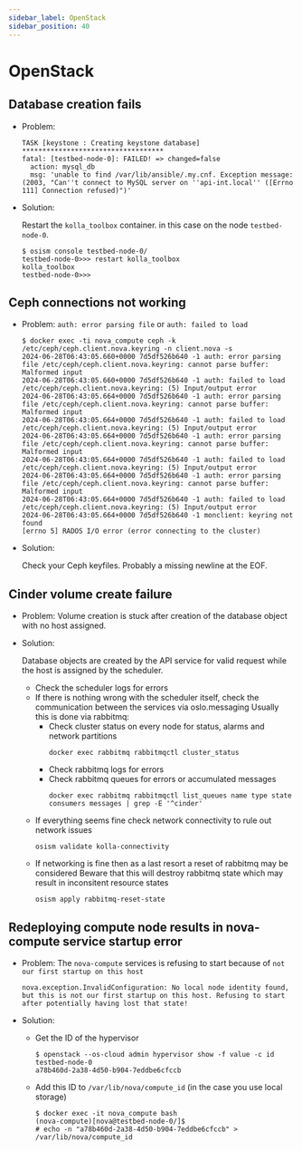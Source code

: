 ```yaml
---
sidebar_label: OpenStack
sidebar_position: 40
---
```


# OpenStack

## Database creation fails

* Problem:

  ```
  TASK [keystone : Creating keystone database] ***********************************
  fatal: [testbed-node-0]: FAILED! => changed=false
    action: mysql_db
    msg: 'unable to find /var/lib/ansible/.my.cnf. Exception message: (2003, "Can''t connect to MySQL server on ''api-int.local'' ([Errno 111] Connection refused)")'
  ```

* Solution:

  Restart the `kolla_toolbox` container. in this case on the node `testbed-node-0`.

  ```
  $ osism console testbed-node-0/
  testbed-node-0>>> restart kolla_toolbox
  kolla_toolbox
  testbed-node-0>>>
  ```

## Ceph connections not working

* Problem: `auth: error parsing file` or `auth: failed to load`

  ```
  $ docker exec -ti nova_compute ceph -k /etc/ceph/ceph.client.nova.keyring -n client.nova -s
  2024-06-28T06:43:05.660+0000 7d5df526b640 -1 auth: error parsing file /etc/ceph/ceph.client.nova.keyring: cannot parse buffer: Malformed input
  2024-06-28T06:43:05.660+0000 7d5df526b640 -1 auth: failed to load /etc/ceph/ceph.client.nova.keyring: (5) Input/output error
  2024-06-28T06:43:05.664+0000 7d5df526b640 -1 auth: error parsing file /etc/ceph/ceph.client.nova.keyring: cannot parse buffer: Malformed input
  2024-06-28T06:43:05.664+0000 7d5df526b640 -1 auth: failed to load /etc/ceph/ceph.client.nova.keyring: (5) Input/output error
  2024-06-28T06:43:05.664+0000 7d5df526b640 -1 auth: error parsing file /etc/ceph/ceph.client.nova.keyring: cannot parse buffer: Malformed input
  2024-06-28T06:43:05.664+0000 7d5df526b640 -1 auth: failed to load /etc/ceph/ceph.client.nova.keyring: (5) Input/output error
  2024-06-28T06:43:05.664+0000 7d5df526b640 -1 auth: error parsing file /etc/ceph/ceph.client.nova.keyring: cannot parse buffer: Malformed input
  2024-06-28T06:43:05.664+0000 7d5df526b640 -1 auth: failed to load /etc/ceph/ceph.client.nova.keyring: (5) Input/output error
  2024-06-28T06:43:05.664+0000 7d5df526b640 -1 monclient: keyring not found
  [errno 5] RADOS I/O error (error connecting to the cluster)
  ```

* Solution:

  Check your Ceph keyfiles. Probably a missing newline at the EOF.

## Cinder volume create failure

* Problem: Volume creation is stuck after creation of the database object with no host assigned.

* Solution:

  Database objects are created by the API service for valid request while the host is assigned by the scheduler.

  * Check the scheduler logs for errors
  * If there is nothing wrong with the scheduler itself, check the communication between the services via oslo.messaging
    Usually this is done via rabbitmq:
    * Check cluster status on every node for status, alarms and network partitions
      ```
      docker exec rabbitmq rabbitmqctl cluster_status
      ```
    * Check rabbitmq logs for errors
    * Check rabbitmq queues for errors or accumulated messages
      ```
      docker exec rabbitmq rabbitmqctl list_queues name type state consumers messages | grep -E '^cinder'
      ```
   * If everything seems fine check network connectivity to rule out network issues
     ```
     osism validate kolla-connectivity
     ```
   * If networking is fine then as a last resort a reset of rabbitmq may be considered
     Beware that this will destroy rabbitmq state which may result in inconsitent resource states
     ```
     osism apply rabbitmq-reset-state
     ```

## Redeploying compute node results in nova-compute service startup error

* Problem: The `nova-compute` services is refusing to start because of `not our first startup on this host`

  ```
  nova.exception.InvalidConfiguration: No local node identity found, but this is not our first startup on this host. Refusing to start after potentially having lost that state!
  ```

* Solution:

  * Get the ID of the hypervisor

    ```
    $ openstack --os-cloud admin hypervisor show -f value -c id testbed-node-0
    a78b460d-2a38-4d50-b904-7eddbe6cfccb
    ```

  * Add this ID to `/var/lib/nova/compute_id` (in the case you use local storage)

    ```
    $ docker exec -it nova_compute bash
    (nova-compute)[nova@testbed-node-0/]$
    # echo -n "a78b460d-2a38-4d50-b904-7eddbe6cfccb" > /var/lib/nova/compute_id
    ```
